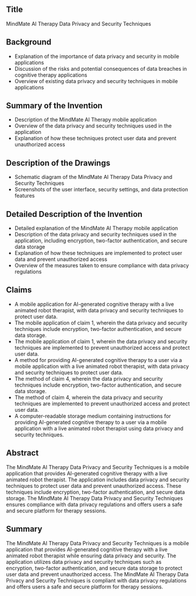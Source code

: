 ## Title

MindMate AI Therapy Data Privacy and Security Techniques

## Background

- Explanation of the importance of data privacy and security in mobile applications
- Discussion of the risks and potential consequences of data breaches in cognitive therapy applications
- Overview of existing data privacy and security techniques in mobile applications

## Summary of the Invention

- Description of the MindMate AI Therapy mobile application
- Overview of the data privacy and security techniques used in the application
- Explanation of how these techniques protect user data and prevent unauthorized access

## Description of the Drawings

- Schematic diagram of the MindMate AI Therapy Data Privacy and Security Techniques
- Screenshots of the user interface, security settings, and data protection features

## Detailed Description of the Invention

- Detailed explanation of the MindMate AI Therapy mobile application
- Description of the data privacy and security techniques used in the application, including encryption, two-factor authentication, and secure data storage
- Explanation of how these techniques are implemented to protect user data and prevent unauthorized access
- Overview of the measures taken to ensure compliance with data privacy regulations

## Claims

- A mobile application for AI-generated cognitive therapy with a live animated robot therapist, with data privacy and security techniques to protect user data.
- The mobile application of claim 1, wherein the data privacy and security techniques include encryption, two-factor authentication, and secure data storage.
- The mobile application of claim 1, wherein the data privacy and security techniques are implemented to prevent unauthorized access and protect user data.
- A method for providing AI-generated cognitive therapy to a user via a mobile application with a live animated robot therapist, with data privacy and security techniques to protect user data.
- The method of claim 4, wherein the data privacy and security techniques include encryption, two-factor authentication, and secure data storage.
- The method of claim 4, wherein the data privacy and security techniques are implemented to prevent unauthorized access and protect user data.
- A computer-readable storage medium containing instructions for providing AI-generated cognitive therapy to a user via a mobile application with a live animated robot therapist using data privacy and security techniques.

## Abstract

The MindMate AI Therapy Data Privacy and Security Techniques is a mobile application that provides AI-generated cognitive therapy with a live animated robot therapist. The application includes data privacy and security techniques to protect user data and prevent unauthorized access. These techniques include encryption, two-factor authentication, and secure data storage. The MindMate AI Therapy Data Privacy and Security Techniques ensures compliance with data privacy regulations and offers users a safe and secure platform for therapy sessions.

## Summary

The MindMate AI Therapy Data Privacy and Security Techniques is a mobile application that provides AI-generated cognitive therapy with a live animated robot therapist while ensuring data privacy and security. The application utilizes data privacy and security techniques such as encryption, two-factor authentication, and secure data storage to protect user data and prevent unauthorized access. The MindMate AI Therapy Data Privacy and Security Techniques is compliant with data privacy regulations and offers users a safe and secure platform for therapy sessions.
